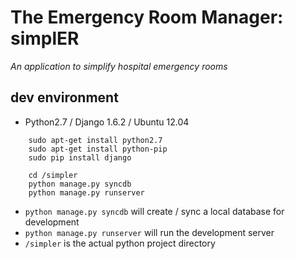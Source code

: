 # The Emergency Room Manager: simplER

*An application to simplify hospital emergency rooms*

## dev environment
- Python2.7 / Django 1.6.2 / Ubuntu 12.04

```
	sudo apt-get install python2.7
	sudo apt-get install python-pip
	sudo pip install django

	cd /simpler
	python manage.py syncdb
	python manage.py runserver

```
- `python manage.py syncdb` will create / sync a local database for development
- `python manage.py runserver` will run the development server
- `/simpler` is the actual python project directory
